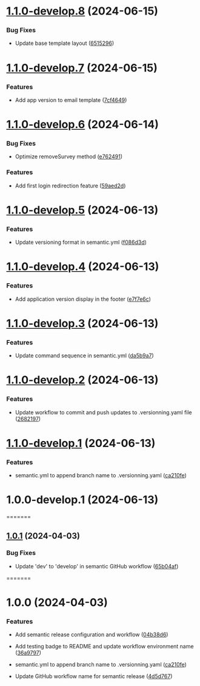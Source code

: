 # [1.1.0-develop.8](https://github.com/theo-htech/o.do.p/compare/v1.1.0-develop.7...v1.1.0-develop.8) (2024-06-15)


### Bug Fixes

* Update base template layout ([6515296](https://github.com/theo-htech/o.do.p/commit/6515296ac3bc456e2459abaf4848b9403acec22a))

# [1.1.0-develop.7](https://github.com/theo-htech/o.do.p/compare/v1.1.0-develop.6...v1.1.0-develop.7) (2024-06-15)


### Features

* Add app version to email template ([7cf4649](https://github.com/theo-htech/o.do.p/commit/7cf464943cd31cce91751cd3abe7a1074101063f))

# [1.1.0-develop.6](https://github.com/theo-htech/o.do.p/compare/v1.1.0-develop.5...v1.1.0-develop.6) (2024-06-14)


### Bug Fixes

* Optimize removeSurvey method ([e762491](https://github.com/theo-htech/o.do.p/commit/e762491d275724ab0529f2965234f9920cfd8818))


### Features

* Add first login redirection feature ([59aed2d](https://github.com/theo-htech/o.do.p/commit/59aed2dc5b2b546d6957a68ddbfe76564015abdd))

# [1.1.0-develop.5](https://github.com/theo-htech/o.do.p/compare/v1.1.0-develop.4...v1.1.0-develop.5) (2024-06-13)


### Features

* Update versioning format in semantic.yml ([f086d3d](https://github.com/theo-htech/o.do.p/commit/f086d3d10f62d2a55f85d023b0bdafd35f725b56))

# [1.1.0-develop.4](https://github.com/theo-htech/o.do.p/compare/v1.1.0-develop.3...v1.1.0-develop.4) (2024-06-13)


### Features

* Add application version display in the footer ([e7f7e6c](https://github.com/theo-htech/o.do.p/commit/e7f7e6cef2933ae0ffc59aac2f2fed32eebb002e))

# [1.1.0-develop.3](https://github.com/theo-htech/o.do.p/compare/v1.1.0-develop.2...v1.1.0-develop.3) (2024-06-13)


### Features

* Update command sequence in semantic.yml ([da5b9a7](https://github.com/theo-htech/o.do.p/commit/da5b9a79068e9d6937be57632ae815475820cbce))

# [1.1.0-develop.2](https://github.com/theo-htech/o.do.p/compare/v1.1.0-develop.1...v1.1.0-develop.2) (2024-06-13)


### Features

* Update workflow to commit and push updates to .versionning.yaml file ([2682197](https://github.com/theo-htech/o.do.p/commit/2682197ebcfd607d823e7cb772ac1b16abd302e4))

# [1.1.0-develop.1](https://github.com/theo-htech/o.do.p/compare/v1.0.1...v1.1.0-develop.1) (2024-06-13)


### Features

* semantic.yml to append branch name to .versionning.yaml ([ca210fe](https://github.com/theo-htech/o.do.p/commit/ca210fec78f4cbcb4461653ee0ebc735d937d060))

# 1.0.0-develop.1 (2024-06-13)
=======
## [1.0.1](https://github.com/theo-htech/o.do.p/compare/v1.0.0...v1.0.1) (2024-04-03)



### Bug Fixes

* Update 'dev' to 'develop' in semantic GitHub workflow ([65b04af](https://github.com/theo-htech/o.do.p/commit/65b04afba19c8fd83515a5dc5d68c8b836a34e4f))


=======
# 1.0.0 (2024-04-03)


### Features

* Add semantic release configuration and workflow ([04b38d6](https://github.com/theo-htech/o.do.p/commit/04b38d6254e1686febc583602e3e4972dec80f7c))
* Add testing badge to README and update workflow environment name ([36a9797](https://github.com/theo-htech/o.do.p/commit/36a9797f8a67e1238801e29b5f7228b00b938f14))

* semantic.yml to append branch name to .versionning.yaml ([ca210fe](https://github.com/theo-htech/o.do.p/commit/ca210fec78f4cbcb4461653ee0ebc735d937d060))


* Update GitHub workflow name for semantic release ([4d5d767](https://github.com/theo-htech/o.do.p/commit/4d5d767a115638353b788296ed678bbaad277fe0))
